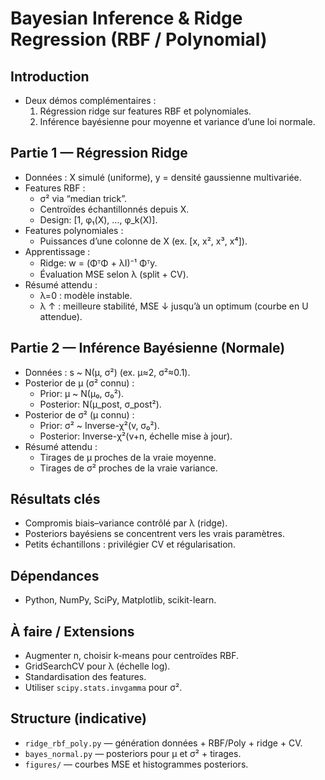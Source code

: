# Bayesian Inference & Ridge Regression (RBF / Polynomial)
 
## Introduction
- Deux démos complémentaires :
  1) Régression ridge sur features RBF et polynomiales.
  2) Inférence bayésienne pour moyenne et variance d’une loi normale.

## Partie 1 — Régression Ridge
- Données : X simulé (uniforme), y = densité gaussienne multivariée.
- Features RBF :
  - σ² via “median trick”.
  - Centroïdes échantillonnés depuis X.
  - Design: [1, φ₁(X), …, φ_k(X)].
- Features polynomiales :
  - Puissances d’une colonne de X (ex. [x, x², x³, x⁴]).
- Apprentissage :
  - Ridge: w = (ΦᵀΦ + λI)⁻¹ Φᵀy.
  - Évaluation MSE selon λ (split + CV).
- Résumé attendu :
  - λ=0 : modèle instable.
  - λ ↑ : meilleure stabilité, MSE ↓ jusqu’à un optimum (courbe en U attendue).

## Partie 2 — Inférence Bayésienne (Normale)
- Données : s ~ N(μ, σ²) (ex. μ≈2, σ²≈0.1).
- Posterior de μ (σ² connu) :
  - Prior: μ ~ N(μ₀, σ₀²).
  - Posterior: N(μ_post, σ_post²).
- Posterior de σ² (μ connu) :
  - Prior: σ² ~ Inverse-χ²(v, σ₀²).
  - Posterior: Inverse-χ²(v+n, échelle mise à jour).
- Résumé attendu :
  - Tirages de μ proches de la vraie moyenne.
  - Tirages de σ² proches de la vraie variance.

## Résultats clés
- Compromis biais–variance contrôlé par λ (ridge).
- Posteriors bayésiens se concentrent vers les vrais paramètres.
- Petits échantillons : privilégier CV et régularisation.

## Dépendances
- Python, NumPy, SciPy, Matplotlib, scikit-learn.

## À faire / Extensions
- Augmenter n, choisir k-means pour centroïdes RBF.
- GridSearchCV pour λ (échelle log).
- Standardisation des features.
- Utiliser `scipy.stats.invgamma` pour σ².

## Structure (indicative)
- `ridge_rbf_poly.py` — génération données + RBF/Poly + ridge + CV.
- `bayes_normal.py` — posteriors pour μ et σ² + tirages.
- `figures/` — courbes MSE et histogrammes posteriors.
